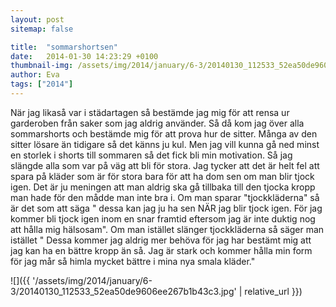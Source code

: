 ```yaml
---
layout: post
sitemap: false

title:  "sommarshortsen"
date:   2014-01-30 14:23:29 +0100
thumbnail-img: /assets/img/2014/january/6-3/20140130_112533_52ea50de9606ee267b1b43c3.jpg
author: Eva
tags: ["2014"]
---
```


När jag likaså var i städartagen så bestämde jag mig för att rensa ur garderoben från saker som jag aldrig använder. Så då kom jag över alla sommarshorts och bestämde mig för att prova hur de sitter. Många av den sitter lösare än tidigare så det känns ju kul. Men jag vill kunna gå ned minst en storlek i shorts till sommaren så det fick bli min motivation. Så jag slängde alla som var på väg att bli för stora. Jag tycker att det är helt fel att spara på kläder som är för stora bara för att ha dom sen om man blir tjock igen. Det är ju meningen att man aldrig ska gå tillbaka till den tjocka kropp man hade för den mådde man inte bra i. Om man sparar "tjockkläderna" så är det som att säga " dessa kan jag ju ha sen NÄR jag blir tjock igen. För jag kommer bli tjock igen inom en snar framtid eftersom jag är inte duktig nog att hålla mig hälsosam". Om man istället slänger tjockkläderna så säger man istället " Dessa kommer jag aldrig mer behöva för jag har bestämt mig att jag kan ha en bättre kropp än så. Jag är stark och kommer hålla min form för jag mår så himla mycket bättre i mina nya smala kläder."

![]({{ '/assets/img/2014/january/6-3/20140130_112533_52ea50de9606ee267b1b43c3.jpg'  | relative_url }})

